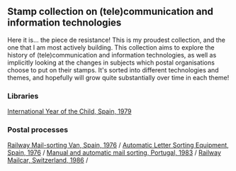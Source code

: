 ## Stamp collection on (tele)communication and information technologies

Here it is... the piece de resistance! This is my proudest collection, and the one that I am most actively building. This collection aims to explore the history of (tele)communication and information technologies, as well as implicitly looking at the changes in subjects which postal organisations choose to put on their stamps. It's sorted into different technologies and themes, and hopefully will grow quite substantially over time in each theme!

### Libraries

[International Year of the Child, Spain, 1979](https://i.colnect.net/f/174/555/International-Year-of-the-Child.jpg)

### Postal processes

[Railway Mail-sorting Van, Spain, 1976](https://i.colnect.net/f/650/587/Railway-Mail-sorting-Van.jpg) / 
[Automatic Letter Sorting Equipment, Spain, 1976](https://i.colnect.net/f/470/931/Automatic-Letter-Sorting-Equipment.jpg) / 
[Manual and automatic mail sorting, Portugal, 1983](https://i.colnect.net/f/175/722/Manual-and-automatic-mail-sorting.jpg) / 
[Railway Mailcar, Switzerland, 1986](https://i.colnect.net/f/140/912/Railway-Mailcar.jpg) / 
